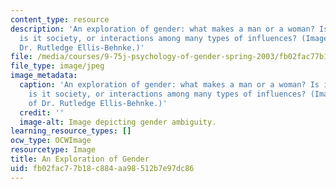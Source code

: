 ```yaml
---
content_type: resource
description: 'An exploration of gender: what makes a man or a woman? Is it biology,
  is it society, or interactions among many types of influences? (Image courtesy of
  Dr. Rutledge Ellis-Behnke.)'
file: /media/courses/9-75j-psychology-of-gender-spring-2003/fb02fac77b18c884aa98512b7e97dc86_9-75js03.jpg
file_type: image/jpeg
image_metadata:
  caption: 'An exploration of gender: what makes a man or a woman? Is it biology,
    is it society, or interactions among many types of influences? (Image courtesy
    of Dr. Rutledge Ellis-Behnke.)'
  credit: ''
  image-alt: Image depicting gender ambiguity.
learning_resource_types: []
ocw_type: OCWImage
resourcetype: Image
title: An Exploration of Gender
uid: fb02fac7-7b18-c884-aa98-512b7e97dc86
---
```

